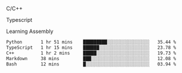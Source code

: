 <p>C/C++</p>
<p> Typescript</p>
<p>Learning Assembly</p>

<!--START_SECTION:waka-->

```txt
Python       1 hr 51 mins    █████████░░░░░░░░░░░░░░░░   35.44 %
TypeScript   1 hr 15 mins    ██████░░░░░░░░░░░░░░░░░░░   23.78 %
C++          1 hr 2 mins     █████░░░░░░░░░░░░░░░░░░░░   19.73 %
Markdown     38 mins         ███░░░░░░░░░░░░░░░░░░░░░░   12.08 %
Bash         12 mins         █░░░░░░░░░░░░░░░░░░░░░░░░   03.94 %
```

<!--END_SECTION:waka-->
